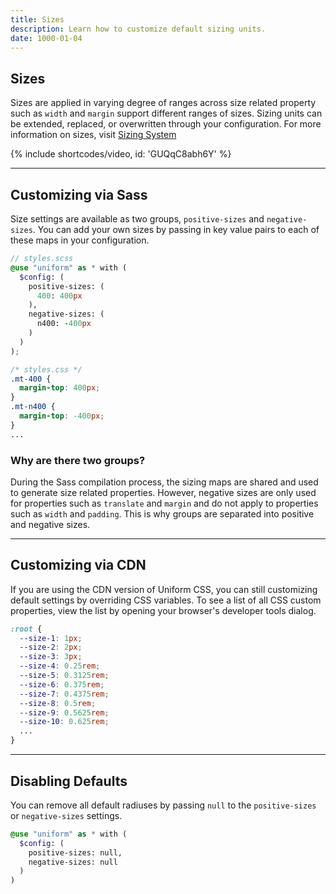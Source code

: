 ```yaml
---
title: Sizes
description: Learn how to customize default sizing units.
date: 1000-01-04
---
```


## Sizes

Sizes are applied in varying degree of ranges across size related property such as `width` and `margin` support different ranges of sizes. Sizing units can be extended, replaced, or overwritten through your configuration. For more information on sizes, visit [Sizing System](/docs/sizing-system)

{% include shortcodes/video, id: 'GUQqC8abh6Y' %}

---

## Customizing via Sass

Size settings are available as two groups, `positive-sizes` and `negative-sizes`. You can add your own sizes by passing in key value pairs to each of these maps in your configuration.

```scss
// styles.scss
@use "uniform" as * with (
  $config: (
    positive-sizes: (
      400: 400px
    ),
    negative-sizes: (
      n400: -400px
    )
  )
);
```

```css
/* styles.css */
.mt-400 {
  margin-top: 400px;
}
.mt-n400 {
  margin-top: -400px;
}
...
```

### Why are there two groups?

During the Sass compilation process, the sizing maps are shared and used to generate size related properties. However, negative sizes are only used for properties such as `translate` and `margin` and do not apply to properties such as `width` and `padding`. This is why groups are separated into positive and negative sizes.

---

## Customizing via CDN

If you are using the CDN version of Uniform CSS, you can still customizing default settings by overriding CSS variables. To see a list of all CSS custom properties, view the list by opening your browser's developer tools dialog.

```css
:root {
  --size-1: 1px;
  --size-2: 2px;
  --size-3: 3px;
  --size-4: 0.25rem;
  --size-5: 0.3125rem;
  --size-6: 0.375rem;
  --size-7: 0.4375rem;
  --size-8: 0.5rem;
  --size-9: 0.5625rem;
  --size-10: 0.625rem;
  ...
}
```

---

## Disabling Defaults

You can remove all default radiuses by passing `null` to the `positive-sizes` or `negative-sizes` settings.

```scss
@use "uniform" as * with (
  $config: (
    positive-sizes: null,
    negative-sizes: null
  )
)
